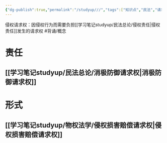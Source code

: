 ```yaml
---
{"dg-publish":true,"permalink":"/studyup///","tags":["知识点","民法","请求权","#权利","#民法权利"]}
---
```


侵权请求权：因侵权行为而需要负担[[学习笔记studyup/民法总论/侵权责任\|侵权责任]]发生的请求权 #背诵/概念 
# 责任
## [[学习笔记studyup/民法总论/消极防御请求权\|消极防御请求权]]
# 形式
## [[学习笔记studyup/物权法学/侵权损害赔偿请求权\|侵权损害赔偿请求权]]